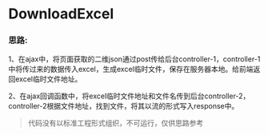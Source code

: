 # DownloadExcel
### 思路:
1、在ajax中，将页面获取的二维json通过post传给后台controller-1，controller-1中将传过来的数据传入excel，生成excel临时文件，保存在服务器本地。给前端返回excel临时文件地址。

2、在ajax回调函数中，将excel临时文件地址和文件名传到后台controller-2，controller-2根据文件地址，找到文件，将其以流的形式写入response中。

> 代码没有以标准工程形式组织，不可运行，仅供思路参考